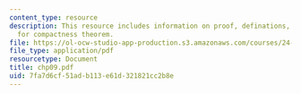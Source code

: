 ```yaml
---
content_type: resource
description: This resource includes information on proof, definations, and lemmas
  for compactness theorem.
file: https://ol-ocw-studio-app-production.s3.amazonaws.com/courses/24-241-logic-i-fall-2005/7fa7d6cf51adb113e61d321821cc2b8e_chp09.pdf
file_type: application/pdf
resourcetype: Document
title: chp09.pdf
uid: 7fa7d6cf-51ad-b113-e61d-321821cc2b8e
---
```

